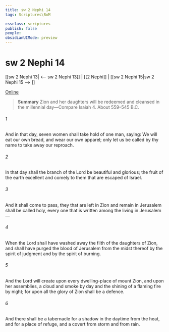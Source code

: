 ```yaml
---
title: sw 2 Nephi 14
tags: Scriptures\BoM

cssclass: scriptures
publish: false
people:
obsidianUIMode: preview
---
```


# sw 2 Nephi 14
[[sw 2 Nephi 13| <-- sw 2 Nephi 13]] | [[2 Nephi]] | [[sw 2 Nephi 15|sw 2 Nephi 15 --> ]]

[Online](https://churchofjesuschrist.org/study/scriptures/bofm/2-ne/14?lang=eng)

> __Summary__
Zion and her daughters will be redeemed and cleansed in the millennial day—Compare Isaiah 4. About 559–545 B.C.

###### 1 
And in that day, seven women shall take hold of one man, saying: We will eat our own bread, and wear our own apparel; only let us be called by thy name to take away our reproach.

###### 2 
In that day shall the branch of the Lord be beautiful and glorious; the fruit of the earth excellent and comely to them that are escaped of Israel.

###### 3 
And it shall come to pass, they that are left in Zion and remain in Jerusalem shall be called holy, every one that is written among the living in Jerusalem—

###### 4 
When the Lord shall have washed away the filth of the daughters of Zion, and shall have purged the blood of Jerusalem from the midst thereof by the spirit of judgment and by the spirit of burning.

###### 5 
And the Lord will create upon every dwelling-place of mount Zion, and upon her assemblies, a cloud and smoke by day and the shining of a flaming fire by night; for upon all the glory of Zion shall be a defence.

###### 6 
And there shall be a tabernacle for a shadow in the daytime from the heat, and for a place of refuge, and a covert from storm and from rain.

